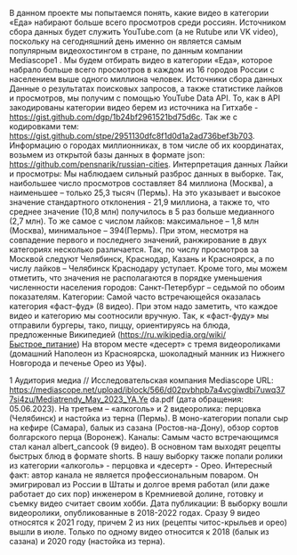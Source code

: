 В данном проекте мы попытаемся понять, какие видео в категории «Еда» набирают 
больше всего просмотров среди россиян. 
Источником сбора данных будет служить YouTube.com (а не Rutube или VK video), 
поскольку на сегодняшний день именно он является самым популярным видеохостингом в 
стране, по данным компании Mediascope1
.
Мы будем отбирать видео в категории «Еда», которое набрало больше всего просмотров в 
каждом из 16 городов России с населением выше одного миллиона человек. 
Источники сбора данных
Данные о результатах поисковых запросов, а также статистике лайков и просмотров, мы 
получим с помощью YouTube Data API.
То, как в API закодированы категории видео берем из источника на Гитхабе -
https://gist.github.com/dgp/1b24bf2961521bd75d6c. 
Так же с кодировками тем: https://gist.github.com/stpe/2951130dfc8f1d0d1a2ad736bef3b703. 
Информацию о городах миллионниках, в том числе об их координатах, возьмем из 
открытой базы данных в формате json: https://github.com/pensnarik/russian-cities.
Интерпретация данных
Лайки и просмотры:
Мы наблюдаем сильный разброс данных в выборке. Так, наибольшее число просмотров 
составляет 84 миллиона (Москва), а наименьшее – только 25,3 тысяч (Пермь). На это 
указывает и высокое значение стандартного отклонения - 21,9 миллиона, а также то, что 
среднее значение (10,8 млн) получилось в 5 раз больше медианного (2,7 млн). То же самое 
с числом лайков: максимальное – 1,8 млн (Москва), минимальное – 394(Пермь). При этом, 
несмотря на совпадение первого и последнего значений, ранжирование в двух категориях 
несколько различается. Так, по числу просмотров за Москвой следуют Челябинск, 
Краснодар, Казань и Красноярск, а по числу лайков – Челябинск Краснодару уступает. 
Кроме того, мы можем отметить, что значения не располагаются в порядке уменьшения 
численности населения городов: Санкт-Петербург – седьмой по обоим показателям.
Категории:
Самой часто встречающейся оказалась категория «фаст-фуд» (8 видео). При этом надо 
заметить, что каждое видео и категорию мы соотносили вручную. Так, к «фаст-фуду» мы 
отправили бургеры, тако, пиццу, ориентируясь на блюда, предложенные Википедией 
(https://ru.wikipedia.org/wiki/Быстрое_питание) 
На втором месте «десерт» с тремя видеороликами (домашний Наполеон из Красноярска, 
шоколадный манник из Нижнего Новгорода и печенье Орео из Уфы).
 
1 Аудитория медиа // Исследовательская компания Mediascope URL: 
https://mediascope.net/upload/iblock/566/d02pvbhpb7a4vcgiwdbi7uwq377si4zu/Mediatrendy_May_2023_YA.Ye
da.pdf (дата обращения: 05.06.2023).
На третьем – «алкоголь» и 2 видеоролика: перцовка (Челябинск) и настойка из терна 
(Пермь). 
В моно-категории попали сыр на кефире (Самара), балык из сазана (Ростов-на-Дону), 
обзор сортов болгарского перца (Воронеж).
Каналы:
Самым часто встречающимся стал канал albert_cancook (9 видео). В основном там выходят 
рецепты быстрых блюд в формате shorts. В нашу выборку также попали ролики из
категории «алкоголь» - перцовка и «десерт» - Орео. Интересный факт: автор канала не 
является профессиональным поваром. Он эмигрировал из России в Штаты и долгое время 
работал (или даже работает до сих пор) инженером в Кремниевой долине, готовку и 
съемку видео считает своим хобби. 
Дата публикации:
В выборку вошли видеоролики, опубликованные в 2018-2022 годах. Сразу 9 видео 
относятся к 2021 году, причем 2 из них (рецепты читос-крыльев и орео) вышли в июле. 
Только по одному видео относится к 2018 (балык из сазана) и 2020 году (настойка из 
терна). 
